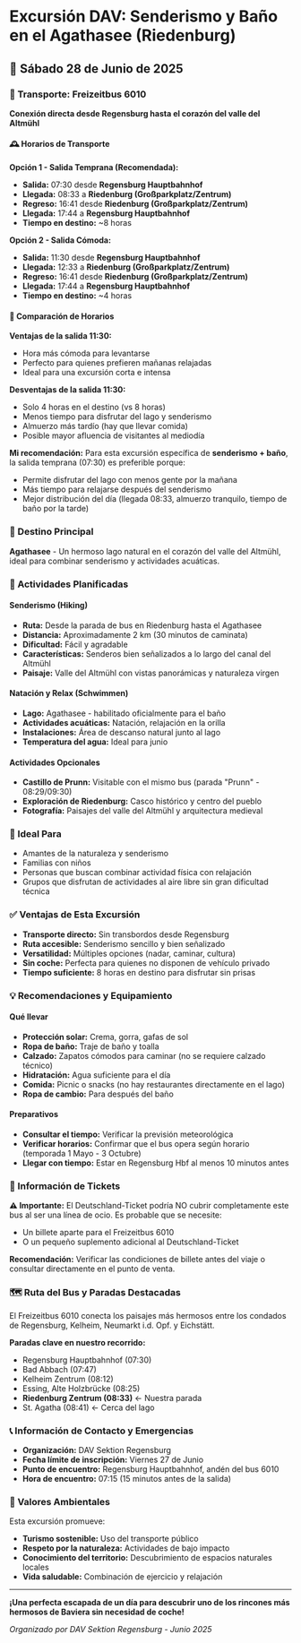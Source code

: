 # Excursión DAV: Senderismo y Baño en el Agathasee (Riedenburg)

## 📅 Sábado 28 de Junio de 2025

### 🚌 Transporte: Freizeitbus 6010
**Conexión directa desde Regensburg hasta el corazón del valle del Altmühl**

#### 🕰️ Horarios de Transporte

**Opción 1 - Salida Temprana (Recomendada):**
- **Salida:** 07:30 desde **Regensburg Hauptbahnhof**
- **Llegada:** 08:33 a **Riedenburg (Großparkplatz/Zentrum)**
- **Regreso:** 16:41 desde **Riedenburg (Großparkplatz/Zentrum)**
- **Llegada:** 17:44 a **Regensburg Hauptbahnhof**
- **Tiempo en destino:** ~8 horas

**Opción 2 - Salida Cómoda:**
- **Salida:** 11:30 desde **Regensburg Hauptbahnhof**
- **Llegada:** 12:33 a **Riedenburg (Großparkplatz/Zentrum)**
- **Regreso:** 16:41 desde **Riedenburg (Großparkplatz/Zentrum)**
- **Llegada:** 17:44 a **Regensburg Hauptbahnhof**
- **Tiempo en destino:** ~4 horas

#### 🤔 Comparación de Horarios

**Ventajas de la salida 11:30:**
- Hora más cómoda para levantarse
- Perfecto para quienes prefieren mañanas relajadas
- Ideal para una excursión corta e intensa

**Desventajas de la salida 11:30:**
- Solo 4 horas en el destino (vs 8 horas)
- Menos tiempo para disfrutar del lago y senderismo
- Almuerzo más tardío (hay que llevar comida)
- Posible mayor afluencia de visitantes al mediodía

**Mi recomendación:** 
Para esta excursión específica de **senderismo + baño**, la salida temprana (07:30) es preferible porque:
- Permite disfrutar del lago con menos gente por la mañana
- Más tiempo para relajarse después del senderismo
- Mejor distribución del día (llegada 08:33, almuerzo tranquilo, tiempo de baño por la tarde)

### 🎯 Destino Principal
**Agathasee** - Un hermoso lago natural en el corazón del valle del Altmühl, ideal para combinar senderismo y actividades acuáticas.

### 🥾 Actividades Planificadas

#### Senderismo (Hiking)
- **Ruta:** Desde la parada de bus en Riedenburg hasta el Agathasee
- **Distancia:** Aproximadamente 2 km (30 minutos de caminata)
- **Dificultad:** Fácil y agradable
- **Características:** Senderos bien señalizados a lo largo del canal del Altmühl
- **Paisaje:** Valle del Altmühl con vistas panorámicas y naturaleza virgen

#### Natación y Relax (Schwimmen)
- **Lago:** Agathasee - habilitado oficialmente para el baño
- **Actividades acuáticas:** Natación, relajación en la orilla
- **Instalaciones:** Área de descanso natural junto al lago
- **Temperatura del agua:** Ideal para junio

#### Actividades Opcionales
- **Castillo de Prunn:** Visitable con el mismo bus (parada "Prunn" - 08:29/09:30)
- **Exploración de Riedenburg:** Casco histórico y centro del pueblo
- **Fotografía:** Paisajes del valle del Altmühl y arquitectura medieval

### 👥 Ideal Para
- Amantes de la naturaleza y senderismo
- Familias con niños
- Personas que buscan combinar actividad física con relajación
- Grupos que disfrutan de actividades al aire libre sin gran dificultad técnica

### ✅ Ventajas de Esta Excursión
- **Transporte directo:** Sin transbordos desde Regensburg
- **Ruta accesible:** Senderismo sencillo y bien señalizado
- **Versatilidad:** Múltiples opciones (nadar, caminar, cultura)
- **Sin coche:** Perfecta para quienes no disponen de vehículo privado
- **Tiempo suficiente:** 8 horas en destino para disfrutar sin prisas

### 💡 Recomendaciones y Equipamiento

#### Qué llevar
- **Protección solar:** Crema, gorra, gafas de sol
- **Ropa de baño:** Traje de baño y toalla
- **Calzado:** Zapatos cómodos para caminar (no se requiere calzado técnico)
- **Hidratación:** Agua suficiente para el día
- **Comida:** Picnic o snacks (no hay restaurantes directamente en el lago)
- **Ropa de cambio:** Para después del baño

#### Preparativos
- **Consultar el tiempo:** Verificar la previsión meteorológica
- **Verificar horarios:** Confirmar que el bus opera según horario (temporada 1 Mayo - 3 Octubre)
- **Llegar con tiempo:** Estar en Regensburg Hbf al menos 10 minutos antes

### 🎫 Información de Tickets
**⚠️ Importante:** El Deutschland-Ticket podría NO cubrir completamente este bus al ser una línea de ocio. Es probable que se necesite:
- Un billete aparte para el Freizeitbus 6010
- O un pequeño suplemento adicional al Deutschland-Ticket

**Recomendación:** Verificar las condiciones de billete antes del viaje o consultar directamente en el punto de venta.

### 🗺️ Ruta del Bus y Paradas Destacadas
El Freizeitbus 6010 conecta los paisajes más hermosos entre los condados de Regensburg, Kelheim, Neumarkt i.d. Opf. y Eichstätt.

**Paradas clave en nuestro recorrido:**
- Regensburg Hauptbahnhof (07:30)
- Bad Abbach (07:47)
- Kelheim Zentrum (08:12)
- Essing, Alte Holzbrücke (08:25)
- **Riedenburg Zentrum (08:33)** ← Nuestra parada
- St. Agatha (08:41) ← Cerca del lago

### 📞 Información de Contacto y Emergencias
- **Organización:** DAV Sektion Regensburg
- **Fecha límite de inscripción:** Viernes 27 de Junio
- **Punto de encuentro:** Regensburg Hauptbahnhof, andén del bus 6010
- **Hora de encuentro:** 07:15 (15 minutos antes de la salida)

### 🌿 Valores Ambientales
Esta excursión promueve:
- **Turismo sostenible:** Uso del transporte público
- **Respeto por la naturaleza:** Actividades de bajo impacto
- **Conocimiento del territorio:** Descubrimiento de espacios naturales locales
- **Vida saludable:** Combinación de ejercicio y relajación

---

**¡Una perfecta escapada de un día para descubrir uno de los rincones más hermosos de Baviera sin necesidad de coche!**

*Organizado por DAV Sektion Regensburg - Junio 2025*
